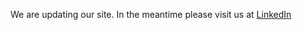 
We are updating our site. 
In the meantime please visit us at [LinkedIn](https://www.linkedin.com/company/primacy-sweden/)




